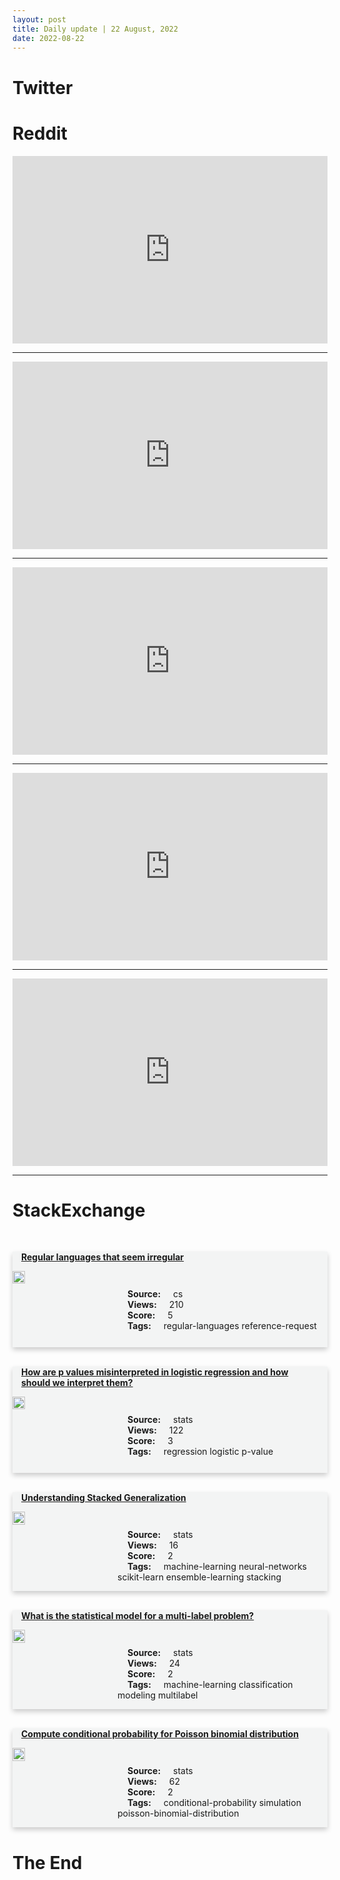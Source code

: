 ```yaml
---
layout: post
title: Daily update | 22 August, 2022
date: 2022-08-22
---
```


<script async src="https://platform.twitter.com/widgets.js" charset="utf-8"></script>


<script src='https://storage.ko-fi.com/cdn/scripts/overlay-widget.js'></script>
<script>
  kofiWidgetOverlay.draw('themldojo', {
    'type': 'floating-chat',
    'floating-chat.donateButton.text': 'Support me',
    'floating-chat.donateButton.background-color': '#f45d22',
    'floating-chat.donateButton.text-color': '#fff'
  });
</script>

# Twitter 

<blockquote class="twitter-tweet"><a href="https://twitter.com/XXL/status/1561380494645813249"></a></blockquote>

<blockquote class="twitter-tweet"><a href="https://twitter.com/clcoding/status/1561285193423396864"></a></blockquote>

<blockquote class="twitter-tweet"><a href="https://twitter.com/chrisalbon/status/1561159926218600448"></a></blockquote>

<blockquote class="twitter-tweet"><a href="https://twitter.com/elmanmansimov/status/1561450520820211712"></a></blockquote>

<blockquote class="twitter-tweet"><a href="https://twitter.com/celebrityradio/status/1561307110029365248"></a></blockquote>

<blockquote class="twitter-tweet"><a href="https://twitter.com/ylecun/status/1561475338839789569"></a></blockquote>

<blockquote class="twitter-tweet"><a href="https://twitter.com/ylecun/status/1561470983881388032"></a></blockquote>

<blockquote class="twitter-tweet"><a href="https://twitter.com/arXiv_Daily/status/1561309000762765313"></a></blockquote>

<blockquote class="twitter-tweet"><a href="https://twitter.com/arXiv_Daily/status/1561384592124260352"></a></blockquote>

<blockquote class="twitter-tweet"><a href="https://twitter.com/DeepLearningAI_/status/1561375067551846400"></a></blockquote>

# Reddit 

<iframe id="reddit-embed" src="https://www.redditmedia.com/r/datascience/comments/wtvjc0/coding_games_but_for_data_scientist_positions?ref_source=embed&amp;ref=share&amp;embed=true" sandbox="allow-scripts allow-same-origin allow-popups" style="border: none;" height="300" width="100%" scrolling="yes"></iframe>
<hr style="width:100%;text-align:left;margin-left:0">
<iframe id="reddit-embed" src="https://www.redditmedia.com/r/MachineLearning/comments/wtytsb/r_musika_fast_infinite_waveform_music_generation?ref_source=embed&amp;ref=share&amp;embed=true" sandbox="allow-scripts allow-same-origin allow-popups" style="border: none;" height="300" width="100%" scrolling="yes"></iframe>
<hr style="width:100%;text-align:left;margin-left:0">
<iframe id="reddit-embed" src="https://www.redditmedia.com/r/MachineLearning/comments/wu0nbu/dcareer_advice_what_would_be_the_right_path_to?ref_source=embed&amp;ref=share&amp;embed=true" sandbox="allow-scripts allow-same-origin allow-popups" style="border: none;" height="300" width="100%" scrolling="yes"></iframe>
<hr style="width:100%;text-align:left;margin-left:0">
<iframe id="reddit-embed" src="https://www.redditmedia.com/r/datascience/comments/wtwpx6/i_have_a_long_drive_looking_for_something?ref_source=embed&amp;ref=share&amp;embed=true" sandbox="allow-scripts allow-same-origin allow-popups" style="border: none;" height="300" width="100%" scrolling="yes"></iframe>
<hr style="width:100%;text-align:left;margin-left:0">
<iframe id="reddit-embed" src="https://www.redditmedia.com/r/MachineLearning/comments/wtwsr8/p_nnextdb_read_nextdb_an_opensource_blazingly?ref_source=embed&amp;ref=share&amp;embed=true" sandbox="allow-scripts allow-same-origin allow-popups" style="border: none;" height="300" width="100%" scrolling="yes"></iframe>
<hr style="width:100%;text-align:left;margin-left:0">

<style>
.card {
box-shadow: 0 4px 8px 0 rgba(0,0,0,0.2);
transition: 0.3s;
width: 100%;
background-color: #F3F4F4;
}
p{
    margin-left:  3em;
    padding-top: 1em;
}
.part2{
    display: grid;
    grid-template-columns: 1fr 3fr;
}
h4{
    margin: 1em;
}

.card:hover {
box-shadow: 0 8px 16px 0 rgba(0,0,0,0.2);
}
b {
padding: 2px 16px;
}
</style>
  
# StackExchange 


  <br>
  <div class="card">
  <h4><a href='https://cs.stackexchange.com/questions/153698/regular-languages-that-seem-irregular'>Regular languages that seem irregular</a></h4> 
  <div class="part2">
      <img src="https://cdn.sstatic.net/Sites/cs/Img/apple-touch-icon@2.png?v=324a3e0c2b03" alt="Img missing!" style="width:40%">
      <p><b>Source:</b> cs<br><b>Views:</b> 210<br><b>Score:</b> 5<br><b>Tags:</b> <span class="badge badge-dark">regular-languages</span> <span class="badge badge-dark">reference-request</span></p> 
  </div>
  </div>
      
  <br>
  <div class="card">
  <h4><a href='https://stats.stackexchange.com/questions/586202/how-are-p-values-misinterpreted-in-logistic-regression-and-how-should-we-interpr'>How are p values misinterpreted in logistic regression and how should we interpret them?</a></h4> 
  <div class="part2">
      <img src="https://cdn.sstatic.net/Sites/stats/Img/apple-touch-icon@2.png?v=344f57aa10cc" alt="Img missing!" style="width:40%">
      <p><b>Source:</b> stats<br><b>Views:</b> 122<br><b>Score:</b> 3<br><b>Tags:</b> <span class="badge badge-dark">regression</span> <span class="badge badge-dark">logistic</span> <span class="badge badge-dark">p-value</span></p> 
  </div>
  </div>
      
  <br>
  <div class="card">
  <h4><a href='https://stats.stackexchange.com/questions/586241/understanding-stacked-generalization'>Understanding Stacked Generalization</a></h4> 
  <div class="part2">
      <img src="https://cdn.sstatic.net/Sites/stats/Img/apple-touch-icon@2.png?v=344f57aa10cc" alt="Img missing!" style="width:40%">
      <p><b>Source:</b> stats<br><b>Views:</b> 16<br><b>Score:</b> 2<br><b>Tags:</b> <span class="badge badge-dark">machine-learning</span> <span class="badge badge-dark">neural-networks</span> <span class="badge badge-dark">scikit-learn</span> <span class="badge badge-dark">ensemble-learning</span> <span class="badge badge-dark">stacking</span></p> 
  </div>
  </div>
      
  <br>
  <div class="card">
  <h4><a href='https://stats.stackexchange.com/questions/586201/what-is-the-statistical-model-for-a-multi-label-problem'>What is the statistical model for a multi-label problem?</a></h4> 
  <div class="part2">
      <img src="https://cdn.sstatic.net/Sites/stats/Img/apple-touch-icon@2.png?v=344f57aa10cc" alt="Img missing!" style="width:40%">
      <p><b>Source:</b> stats<br><b>Views:</b> 24<br><b>Score:</b> 2<br><b>Tags:</b> <span class="badge badge-dark">machine-learning</span> <span class="badge badge-dark">classification</span> <span class="badge badge-dark">modeling</span> <span class="badge badge-dark">multilabel</span></p> 
  </div>
  </div>
      
  <br>
  <div class="card">
  <h4><a href='https://stats.stackexchange.com/questions/586212/compute-conditional-probability-for-poisson-binomial-distribution'>Compute conditional probability for Poisson binomial distribution</a></h4> 
  <div class="part2">
      <img src="https://cdn.sstatic.net/Sites/stats/Img/apple-touch-icon@2.png?v=344f57aa10cc" alt="Img missing!" style="width:40%">
      <p><b>Source:</b> stats<br><b>Views:</b> 62<br><b>Score:</b> 2<br><b>Tags:</b> <span class="badge badge-dark">conditional-probability</span> <span class="badge badge-dark">simulation</span> <span class="badge badge-dark">poisson-binomial-distribution</span></p> 
  </div>
  </div>
      
# The End